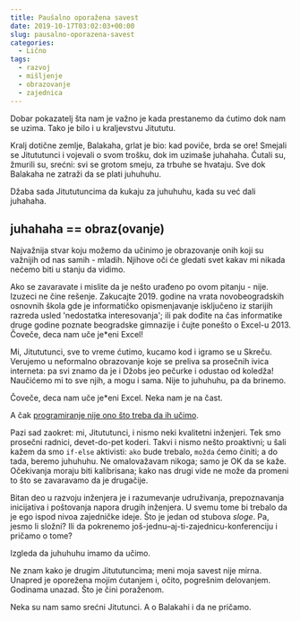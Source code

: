 ```yaml
---
title: Paušalno oporažena savest
date: 2019-10-17T03:02:03+00:00
slug: pausalno-oporazena-savest
categories:
  - Lično
tags:
  - razvoj
  - mišljenje
  - obrazovanje
  - zajednica
---
```


Dobar pokazatelj šta nam je važno je kada prestanemo da ćutimo dok nam se uzima. Tako je bilo i u kraljevstvu Jitututu.

<!--more-->

Kralj dotične zemlje, Balakaha, grlat je bio: kad poviče, brda se ore! Smejali se Jitututunci i vojevali o svom trošku, dok im uzimaše juhahaha. Ćutali su, žmurili su, srećni: svi se grotom smeju, za trbuhe se hvataju. Sve dok Balakaha ne zatraži da se plati juhuhuhu.

Džaba sada Jitututuncima da kukaju za juhuhuhu, kada su već dali juhahaha.

## juhahaha == obraz(ovanje)

Najvažnija stvar koju možemo da učinimo je obrazovanje onih koji su važnijih od nas samih - mladih. Njihove oči će gledati svet kakav mi nikada nećemo biti u stanju da vidimo.

Ako se zavaravate i mislite da je nešto urađeno po ovom pitanju - nije. Izuzeci ne čine rešenje. Zakucajte 2019. godine na vrata novobeogradskih osnovnih škola gde je informatičko opismenjavanje isključeno iz starijih razreda usled 'nedostatka interesovanja'; ili pak dođite na čas informatike druge godine poznate beogradske gimnazije i čujte ponešto o Excel-u 2013. Čoveče, deca nam uče je\*eni Excel!

Mi, Jitututunci, sve to vreme ćutimo, kucamo kod i igramo se u Skreču. Verujemo u neformalno obrazovanje koje se preliva sa prosečnih ivica interneta: pa svi znamo da je i Džobs jeo pečurke i odustao od koledža! Naučićemo mi to sve njih, a mogu i sama. Nije to juhuhuhu, pa da brinemo.

Čoveče, deca nam uče je\*eni Excel. Neka nam je na čast.

A čak [programiranje nije ono što treba da ih učimo](/ne-ucite-decu-programiranju/).

Pazi sad zaokret: mi, Jitututunci, i nismo neki kvalitetni inženjeri. Tek smo prosečni radnici, devet-do-pet koderi. Takvi i nismo nešto proaktivni; u šali kažem da smo `if-else` aktivisti: `ako` bude trebalo, `možda` ćemo činiti; a do tada, beremo juhuhuhu. Ne omalovažavam nikoga; samo je OK da se kaže. Očekivanja moraju biti kalibrisana; kako nas drugi vide ne može da promeni to što se zavaravamo da je drugačije.

Bitan deo u razvoju inženjera je i razumevanje udruživanja, prepoznavanja inicijativa i poštovanja napora drugih inženjera. U svemu tome bi trebalo da je ego ispod nivoa zajedničke ideje. Što je jedan od stubova _sloge_. Pa, jesmo li složni? Ili da pokrenemo još-jednu–aj-ti-zajednicu-konferenciju i pričamo o tome?

Izgleda da juhuhuhu imamo da učimo.

Ne znam kako je drugim Jitututuncima; meni moja savest nije mirna. Unapred je oporežena mojim ćutanjem i, očito, pogrešnim delovanjem. Godinama unazad. Što je čini poraženom.

Neka su nam samo srećni Jitutunci. A o Balakahi i da ne pričamo.
